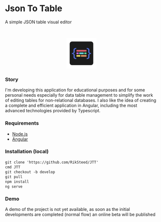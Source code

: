 # Json To Table

A simple JSON table visual editor

<br />

<p align="center">
  <a href="https://github.com/RikSteed/JTT">
    <img src="/src/assets/logo_dark.svg" width="100px">
  </a>
  </p>

### Story

I'm developing this application for educational purposes and for some personal needs especially for data table management to simplify the work of editing tables for non-relational databases.
I also like the idea of creating a complete and efficient application in Angular, including the most advanced technologies provided by Typescript.

### Requirements

- [Node.js](https://nodejs.org/)
- [Angular](https://angular.io/)

### Installation (local)

```
git clone 'https://github.com/RikSteed/JTT'
cmd JTT
git checkout -b develop
git pull
npm install
ng serve

```

### Demo

A demo of the project is not yet available, as soon as the initial developments are completed (normal flow) an online beta will be published
